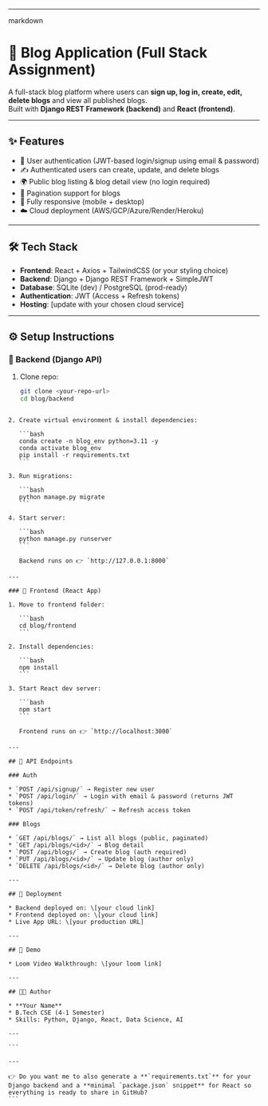 

---

markdown
# 📝 Blog Application (Full Stack Assignment)

A full-stack blog platform where users can **sign up, log in, create, edit, delete blogs** and view all published blogs.  
Built with **Django REST Framework (backend)** and **React (frontend)**.  

---

## ✨ Features
- 🔐 User authentication (JWT-based login/signup using email & password)
- ✍️ Authenticated users can create, update, and delete blogs
- 🌍 Public blog listing & blog detail view (no login required)
- 📑 Pagination support for blogs
- 📱 Fully responsive (mobile + desktop)
- ☁️ Cloud deployment (AWS/GCP/Azure/Render/Heroku)

---

## 🛠️ Tech Stack
- **Frontend**: React + Axios + TailwindCSS (or your styling choice)
- **Backend**: Django + Django REST Framework + SimpleJWT
- **Database**: SQLite (dev) / PostgreSQL (prod-ready)
- **Authentication**: JWT (Access + Refresh tokens)
- **Hosting**: [update with your chosen cloud service]

---

## ⚙️ Setup Instructions

### 🔹 Backend (Django API)
1. Clone repo:
   ```bash
   git clone <your-repo-url>
   cd blog/backend
````

2. Create virtual environment & install dependencies:

   ```bash
   conda create -n blog_env python=3.11 -y
   conda activate blog_env
   pip install -r requirements.txt
   ```

3. Run migrations:

   ```bash
   python manage.py migrate
   ```

4. Start server:

   ```bash
   python manage.py runserver
   ```

   Backend runs on 👉 `http://127.0.0.1:8000`

---

### 🔹 Frontend (React App)

1. Move to frontend folder:

   ```bash
   cd blog/frontend
   ```

2. Install dependencies:

   ```bash
   npm install
   ```

3. Start React dev server:

   ```bash
   npm start
   ```

   Frontend runs on 👉 `http://localhost:3000`

---

## 🔑 API Endpoints

### Auth

* `POST /api/signup/` → Register new user
* `POST /api/login/` → Login with email & password (returns JWT tokens)
* `POST /api/token/refresh/` → Refresh access token

### Blogs

* `GET /api/blogs/` → List all blogs (public, paginated)
* `GET /api/blogs/<id>/` → Blog detail
* `POST /api/blogs/` → Create blog (auth required)
* `PUT /api/blogs/<id>/` → Update blog (author only)
* `DELETE /api/blogs/<id>/` → Delete blog (author only)

---

## 🚀 Deployment

* Backend deployed on: \[your cloud link]
* Frontend deployed on: \[your cloud link]
* Live App URL: \[your production URL]

---

## 🎥 Demo

* Loom Video Walkthrough: \[your loom link]

---

## 👨‍💻 Author

* **Your Name**
* B.Tech CSE (4-1 Semester)
* Skills: Python, Django, React, Data Science, AI

---

```

---

👉 Do you want me to also generate a **`requirements.txt`** for your Django backend and a **minimal `package.json` snippet** for React so everything is ready to share in GitHub?
```
